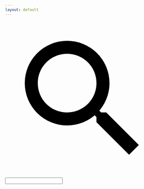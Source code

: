 ```yaml
---
layout: default
---
```


<!-- HTML elements for search -->
<div class="search-wrapper">
        <svg viewBox="0 0 24 24">
          <path d="M9.5,3A6.5,6.5 0 0,1 16,9.5C16,11.11 15.41,12.59 14.44,13.73L14.71,14H15.5L20.5,19L19,20.5L14,15.5V14.71L13.73,14.44C12.59,15.41 11.11,16 9.5,16A6.5,6.5 0 0,1 3,9.5A6.5,6.5 0 0,1 9.5,3M9.5,5C7,5 5,7 5,9.5C5,12 7,14 9.5,14C12,14 14,12 14,9.5C14,7 12,5 9.5,5Z"></path>
        </svg>
        <input type="text" class="search full-width" id="search-input" >
  </div>
<div class="search-results" id="results-container"></div>



<script src="https://unpkg.com/simple-jekyll-search@latest/dest/simple-jekyll-search.min.js"></script>
<script>
var sjs = SimpleJekyllSearch({
  searchInput: document.getElementById('search-input'),
  resultsContainer: document.getElementById('results-container'),
  json: '/wiki/search.json',
  noResultsText: 'Нет результатов',
  debounceTime: 200,
  limit: 30
})
</script>
